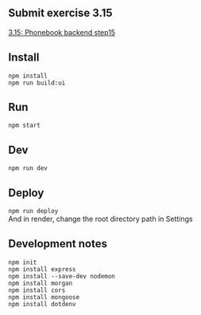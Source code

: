 ## Submit exercise 3.15
[3.15: Phonebook backend step15](<https://fullstackopen.com/en/part3/saving_data_to_mongo_db#exercises-3-15-3-18>)  

## Install
`npm install`  
`npm run build:ui`

## Run
`npm start`  

## Dev
`npm run dev`  

## Deploy
`npm run deploy`  
And in render, change the root directory path in Settings  

## Development notes
```
npm init
npm install express
npm install --save-dev nodemon
npm install morgan
npm install cors
npm install mongoose
npm install dotdenv
```